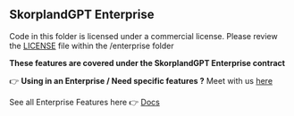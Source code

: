 ## SkorplandGPT Enterprise

Code in this folder is licensed under a commercial license. Please review the [LICENSE](./LICENSE.md) file within the /enterprise folder

**These features are covered under the SkorplandGPT Enterprise contract**

👉 **Using in an Enterprise / Need specific features ?** Meet with us [here](https://calendly.com/d/4mp-gd3-k5k/skorplandgpt-1-1-onboarding-chat?month=2024-02)

See all Enterprise Features here 👉 [Docs](https://skorpland.com/platform/docs/proxy/enterprise)
